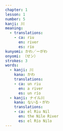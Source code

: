 ```yaml
---
chapter: 1
lesson: 1
number: 5
kanji: 川
meaning:
  - translations:
    - ca: riu
      en: river
      es: río
kunyomi: かわ／ーがわ
onyomi: （せン）
strokes: 3
words:
  - kanji: 川
    kana: かわ
    translations:
    - ca: un riu
      en: a river
      es: un río
  - kanji: ナイル川
    kana: ないる・がわ
    translations:
    - ca: el Riu Nil
      en: the Nile River
      es: el Río Nilo
---
```


